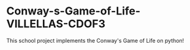 # Conway-s-Game-of-Life-VILLELLAS-CDOF3
This school project implements the Conway's Game of Life on python!

